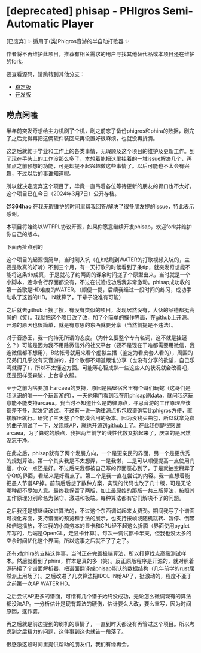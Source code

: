 # [deprecated] phisap - PHIgros Semi-Automatic Player
[已废弃] ✨ 适用于(类)Phigros音游的半自动打歌器 ✨

作者将不再维护此项目，推荐有相关需求的用户寻找其他替代品或本项目还在维护的fork。

要查看源码，请跳转到其他分支：
+ [稳定版](https://github.com/kvarenzn/phisap/tree/stable)
+ [开发版](https://github.com/kvarenzn/phisap/tree/dev)

## 唠点闲嗑
半年前突发奇想给主力机刷了个机，刷之前忘了备份phigros和phira的数据，刷完了之后觉得再把这俩软件装回来再设置好很麻烦，也就没再折腾。

这之后就忙于学业和工作上的各类事情，无瑕顾及这个项目的维护及更新工作。到了现在手头上的工作没那么多了，本想着能把这里挂着的一堆issue解决几个，再加点之前预想的功能，可是却提不起兴趣做这些事情了。以后可能也不太会有兴趣，不过以后的事谁知道呢。

所以就决定废弃这个项目了，毕竟一直吊着各位等待更新的朋友的胃口也不太好。这个项目已在今日（2024年3月7日）公开存档。

**@364hao** 在我无瑕维护的时间里帮我回答/解决了很多朋友提的issue，特此表示感谢。

本项目将始终以WTFPL协议开源，如果你愿意继续开发phisap，欢迎fork并维护你自己的版本。

下面再扯点别的

这个项目的起源很简单，当时刚入坑（在b站刷到WATER的打歌视频入坑的，主要是歌真的好听）不到三个月，有一天打歌的时候看到了条tip，就突发奇想能不能将这条tip成真，于是就花了约两周的课余时间搓了个原型出来，当时就是一个小脚本，连命令行界面都没有，不过在试验成功后我非常激动。phisap成功收的第一首歌是HD难度的WATER。（顺便一提，后续我经过一段时间的练习，成功手动收了这首的HD。IN就算了，下辈子没准有可能）

之后就去github上搜了搜，有没有类似的项目，发现居然没有，大伙的品德都挺高尚的（笑）。我就把这个项目改了改，加了个简单的操作界面，在github上开源。开源的原因也很简单，就是有意思的东西就要分享（当然前提是不违法）。

对于音游王，我一向持无所谓的态度。（为什么要整个专有名词，这不就是挂逼么？）可能是因为我不用除微信外的社交平台（要不是现在干啥都需要用微信，我连微信都不想用），B站帐号就用来看个虚拟主播（鉴定为看皮套人看的），周围的兄弟们几乎没有玩音游的，打个歌都不知道跟谁分享（也没有分享的欲望，自己乐呵就得了），所以不太懂这方面。可能等心智成熟一些这些人的状况就会改善吧，还是图样图森破，上台拿衣服。

至于之前为啥要加上arcaea的支持，原因是隔壁宿舍里有个哥们玩蛇（这哥们是我认识的唯一一个玩音游的），一天他串门看到我在用phisap刷data，就问我这玩意能不能支持arcaea。我当时不知道什么是韵律源点，寻思音游的工作原理应该都差不多，就决定试试。不过有一说一韵律源点拆包取谱确实比phigros方便，直接解压就行。研究了三天整了个能凑合用的版本。因为没钱买曲包，所以就拿免费的曲子测试了一下，发现能AP，就也开源到github上了。在此我倒是很感谢arcaea，为了算蛇的触点，我把两年前学的线性代数又拾起来了，庆幸的是居然没忘干净。

在此之后，phisap就有了两个发展方向，一个是更亲民的界面，另一个是更优秀的规划算法。第一个其实我是不太想弄，一是我懒，二是可以顺便提高一点使用门槛，小众一点还是好。不过后来我都被自己写的界面恶心到了，于是就抽空糊弄了个Qt的界面，看起来是好看点了。第二个是我一直在尝试的内容。我一直想着能把愚人节谱AP掉。前前后后想了数种方案，实现的代码也改了几十版，可是无论哪种都不尽如人意。最终我保留了两版，加上最原始的那版一共三版算法，按照其工作原理分别命名为保守、激进和极端。每种算法都有它们解决不了的问题。

之后我还是想继续改进算法的，不过这个东西调试起来太费劲。期间我写了个谱面可视化界面，支持谱面的预览和手法的展示，也支持按帧或随机跳转、暂停、倒带和倍速播放，不过我的小商务本的显卡和CPU经不起这么折腾（界面使用pyglet库写的，后端是OpenGL，走显卡计算）。每次一调试都卡半天，但我也没太多的空余时间优化这个界面，所以这事之后就不了了之了。

还有对phira的支持这件事，当时正在完善极端算法，所以打算找点高级测试样本。然后就看到了phira，样本是真的多（笑）。反正原版程序是开源的，就对照着源码攥了个谱面解析器，把谱面翻译成phisap能认的数据结构（几年前学的rust居然派上用场了）。之后改进了几次算法把IDOL IN给AP了，挺激动的，程度不亚于之前第一次AP WATER HD。

之后尝试AP更多的谱面，可惜有几个谱子始终没成功，无论怎么微调现有的算法都没法AP。一分析估计是现有算法的硬伤，估计要么大改，要么重写，因为时间原因，遂作罢。

再之后就是前边提到的刷机的事情了，一直到昨天都没有再管过这个项目。所以考虑到之后精力的问题，这件事到这也就告一段落了。

很感激这段时间里提供帮助的朋友们，我们有缘再会。

